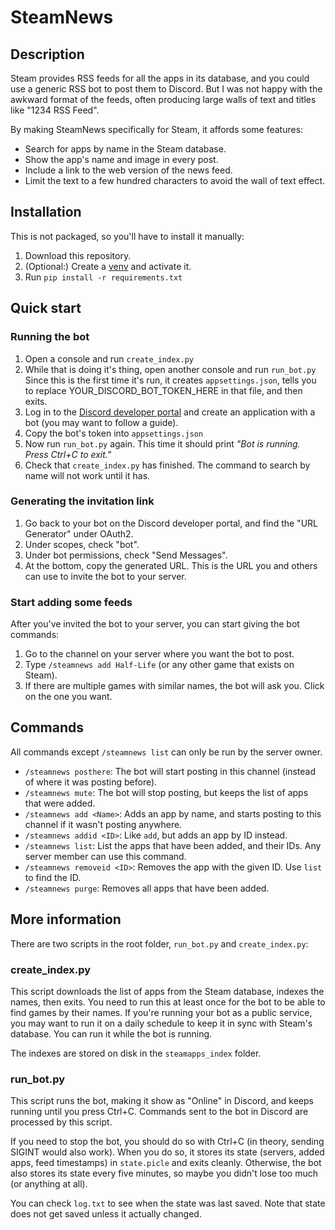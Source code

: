 # SteamNews

## Description

Steam provides RSS feeds for all the apps in its database, and you could use a generic RSS bot to post them to Discord.
But I was not happy with the awkward format of the feeds, often producing large walls of text and titles like "1234 RSS Feed".

By making SteamNews specifically for Steam, it affords some features:
- Search for apps by name in the Steam database.
- Show the app's name and image in every post.
- Include a link to the web version of the news feed.
- Limit the text to a few hundred characters to avoid the wall of text effect.

## Installation

This is not packaged, so you'll have to install it manually:
1. Download this repository.
1. (Optional:) Create a [venv](https://docs.python.org/3/library/venv.html) and activate it.
1. Run `pip install -r requirements.txt`

## Quick start

### Running the bot
1. Open a console and run `create_index.py`
1. While that is doing it's thing, open another console and run `run_bot.py`
   Since this is the first time it's run, it creates `appsettings.json`, tells you to replace YOUR_DISCORD_BOT_TOKEN_HERE in that file, and then exits.
1. Log in to the [Discord developer portal](https://discord.com/developers) and create an application with a bot (you may want to follow a guide).
1. Copy the bot's token into `appsettings.json`
1. Now run `run_bot.py` again. This time it should print *"Bot is running. Press Ctrl+C to exit."*
1. Check that `create_index.py` has finished. The command to search by name will not work until it has.

### Generating the invitation link
1. Go back to your bot on the Discord developer portal, and find the "URL Generator" under OAuth2.
1. Under scopes, check "bot".
1. Under bot permissions, check "Send Messages".
1. At the bottom, copy the generated URL. This is the URL you and others can use to invite the bot to your server.

### Start adding some feeds
After you've invited the bot to your server, you can start giving the bot commands:
1. Go to the channel on your server where you want the bot to post.
1. Type `/steamnews add Half-Life` (or any other game that exists on Steam).
1. If there are multiple games with similar names, the bot will ask you. Click on the one you want.

## Commands

All commands except `/steamnews list` can only be run by the server owner.

- `/steamnews posthere`: The bot will start posting in this channel (instead of where it was posting before).
- `/steamnews mute`: The bot will stop posting, but keeps the list of apps that were added.
- `/steamnews add <Name>`: Adds an app by name, and starts posting to this channel if it wasn't posting anywhere.
- `/steamnews addid <ID>`: Like `add`, but adds an app by ID instead.
- `/steamnews list`: List the apps that have been added, and their IDs. Any server member can use this command.
- `/steamnews removeid <ID>`: Removes the app with the given ID. Use `list` to find the ID.
- `/steamnews purge`: Removes all apps that have been added.

## More information

There are two scripts in the root folder, `run_bot.py` and `create_index.py`:

### create_index.py

This script downloads the list of apps from the Steam database, indexes the names, then exits.
You need to run this at least once for the bot to be able to find games by their names.
If you're running your bot as a public service, you may want to run it on a daily schedule to keep it in sync with Steam's database.
You can run it while the bot is running.

The indexes are stored on disk in the `steamapps_index` folder.

### run_bot.py

This script runs the bot, making it show as "Online" in Discord, and keeps running until you press Ctrl+C.
Commands sent to the bot in Discord are processed by this script.

If you need to stop the bot, you should do so with Ctrl+C (in theory, sending SIGINT would also work).
When you do so, it stores its state (servers, added apps, feed timestamps) in `state.picle` and exits cleanly.
Otherwise, the bot also stores its state every five minutes, so maybe you didn't lose too much (or anything at all).

You can check `log.txt` to see when the state was last saved.
Note that state does not get saved unless it actually changed.
